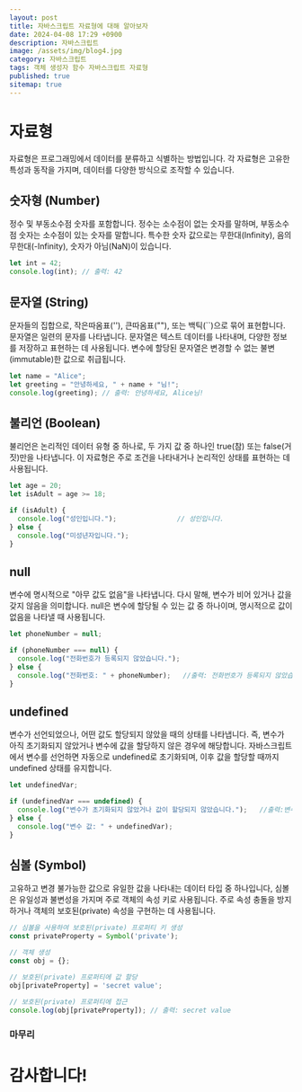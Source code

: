 ```yaml
---
layout: post
title: 자바스크립트 자료형에 대해 알아보자
date: 2024-04-08 17:29 +0900
description: 자바스크립트
image: /assets/img/blog4.jpg
category: 자바스크립트
tags: 객체 생성자 함수 자바스크립트 자료형
published: true
sitemap: true
---
```


# 자료형
자료형은 프로그래밍에서 데이터를 분류하고 식별하는 방법입니다. 각 자료형은 고유한 특성과 동작을 가지며, 데이터를 다양한 방식으로 조작할 수 있습니다.


## 숫자형 (Number)
정수 및 부동소수점 숫자를 포함합니다. 정수는 소수점이 없는 숫자를 말하며, 부동소수점 숫자는 소수점이 있는 숫자를 말합니다. 특수한 숫자 값으로는 무한대(Infinity), 음의 무한대(-Infinity), 숫자가 아님(NaN)이 있습니다.
```javascript
let int = 42;
console.log(int); // 출력: 42
```

## 문자열 (String)
문자들의 집합으로, 작은따옴표(''), 큰따옴표(""), 또는 백틱(``)으로 묶어 표현합니다. 문자열은 일련의 문자를 나타냅니다.  문자열은 텍스트 데이터를 나타내며, 다양한 정보를 저장하고 표현하는 데 사용됩니다. 변수에 할당된 문자열은 변경할 수 없는 불변(immutable)한 값으로 취급됩니다.
```javascript
let name = "Alice";
let greeting = "안녕하세요, " + name + "님!";
console.log(greeting); // 출력: 안녕하세요, Alice님!
```

## 불리언 (Boolean)
불리언은 논리적인 데이터 유형 중 하나로, 두 가지 값 중 하나인 true(참) 또는 false(거짓)만을 나타냅니다. 이 자료형은 주로 조건을 나타내거나 논리적인 상태를 표현하는 데 사용됩니다.
```javascript
let age = 20;
let isAdult = age >= 18;

if (isAdult) {
  console.log("성인입니다.");               // 성인입니다.
} else {
  console.log("미성년자입니다.");    
}
```

## null
변수에 명시적으로 "아무 값도 없음"을 나타냅니다. 다시 말해, 변수가 비어 있거나 값을 갖지 않음을 의미합니다. null은 변수에 할당될 수 있는 값 중 하나이며, 명시적으로 값이 없음을 나타낼 때 사용됩니다. 
```javascript
let phoneNumber = null;

if (phoneNumber === null) {
  console.log("전화번호가 등록되지 않았습니다.");
} else {
  console.log("전화번호: " + phoneNumber);   //출력: 전화번호가 등록되지 않았습니다. 
}
```

## undefined
변수가 선언되었으나, 어떤 값도 할당되지 않았을 때의 상태를 나타냅니다. 즉, 변수가 아직 초기화되지 않았거나 변수에 값을 할당하지 않은 경우에 해당합니다. 자바스크립트에서 변수를 선언하면 자동으로 undefined로 초기화되며, 이후 값을 할당할 때까지 undefined 상태를 유지합니다.
```javascript
let undefinedVar;

if (undefinedVar === undefined) {
  console.log("변수가 초기화되지 않았거나 값이 할당되지 않았습니다.");   //출력:변수가 초기화되지 않았거나 값이 할당되지 않았습니다.
} else {
  console.log("변수 값: " + undefinedVar);
}
```

## 심볼 (Symbol)
고유하고 변경 불가능한 값으로 유일한 값을 나타내는 데이터 타입 중 하나입니다, 심볼은 유일성과 불변성을 가지며 주로 객체의 속성 키로 사용됩니다. 주로 속성 충돌을 방지하거나 객체의 보호된(private) 속성을 구현하는 데 사용됩니다.
```javascript
// 심볼을 사용하여 보호된(private) 프로퍼티 키 생성
const privateProperty = Symbol('private');

// 객체 생성
const obj = {};

// 보호된(private) 프로퍼티에 값 할당
obj[privateProperty] = 'secret value';

// 보호된(private) 프로퍼티에 접근
console.log(obj[privateProperty]); // 출력: secret value
```

### 마무리



# 감사합니다!

